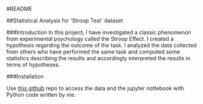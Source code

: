#README

##Statistical Analysis for 'Stroop Test' dataset

###Introduction 
In this project, I have investigated a classic phenomenon from experimental psychology called the Stroop Effect. 
I created a hypothesis regarding the outcome of the task. I analyzed the data collected from others who have performed the same task and computed some statistics describing the results and accordingly interpreted the results in terms of hypotheses.

###Installation

Use [this github](https://github.com/varsha-shewale/Projects-Final/tree/master/StatisticalAnalysis_stroopTest) repo to access the data and the jupyter nottebook with Python code written by me.

